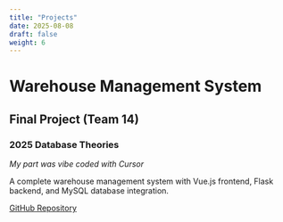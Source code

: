 ```yaml
---
title: "Projects"
date: 2025-08-08
draft: false
weight: 6
---
```


# Warehouse Management System

## Final Project (Team 14)
### 2025 Database Theories 


*My part was vibe coded with Cursor*

A complete warehouse management system with Vue.js frontend, Flask backend, and MySQL database integration.

[GitHub Repository](https://github.com/NTNU-DBMS-2025/Final)

